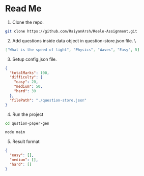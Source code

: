 # Read Me

1. Clone the repo.
```bash
git clone https://github.com/RaiyanArsh/Reelo-Assignment.git
```

2. Add questions inside data object in question-store.json file. \
```json
["What is the speed of light", "Physics", "Waves", "Easy", 5]
```

3. Setup config.json file.
```json
{
  "totalMarks": 100,
  "difficulty": {
    "easy": 20,
    "medium": 50,
    "hard": 30
  },
  "filePath": "./question-store.json"
}
```

4. Run the project
```bash
cd qustion-paper-gen

node main
````

5. Result format 
```json
{
  "easy": [],
  "medium": [],
  "hard": []
}
```
